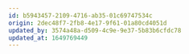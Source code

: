 ```yaml
---
id: b5943457-2109-4716-ab35-01c69747534c
origin: 2dec48f7-2fb8-4e17-9f61-01a80cd4051d
updated_by: 3574a48a-d509-4c9e-9e37-5b83b6cfdc78
updated_at: 1649769449
---
```


